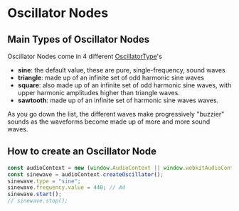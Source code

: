 # Oscillator Nodes

## Main Types of Oscillator Nodes

Oscillator Nodes come in 4 different [OscillatorType](https://developer.mozilla.org/en-US/docs/Web/API/OscillatorNode/type)'s

- **sine**: the default value, these are pure, single-frequency, sound waves
- **triangle**: made up of an infinite set of odd harmonic sine waves
- **square**: also made up of an infinite set of odd harmonic sine waves, with upper harmonic amplitudes higher than triangle waves.
- **sawtooth**: made up of an infinite set of harmonic sine waves waves.

As you go down the list, the different waves make progressively "buzzier" sounds as the waveforms become made up of more and more sound waves.

## How to create an Oscillator Node

```typescript
const audioContext = new (window.AudioContext || window.webkitAudioContext)();
const sinewave = audioContext.createOscillator();
sinewave.type = "sine";
sinewave.frequency.value = 440; // A4
sinewave.start();
// sinewave.stop();
```
